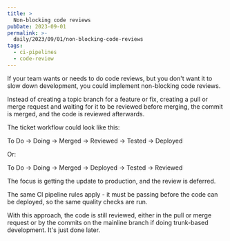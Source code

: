 ```yaml
---
title: >
  Non-blocking code reviews
pubDate: 2023-09-01
permalink: >-
  daily/2023/09/01/non-blocking-code-reviews
tags:
  - ci-pipelines
  - code-review
---
```


If your team wants or needs to do code reviews, but you don't want it to slow down development, you could implement non-blocking code reviews.

Instead of creating a topic branch for a feature or fix, creating a pull or merge request and waiting for it to be reviewed before merging, the commit is merged, and the code is reviewed afterwards.

The ticket workflow could look like this:

To Do -> Doing -> Merged -> Reviewed -> Tested -> Deployed

Or:

To Do -> Doing -> Merged -> Deployed -> Tested -> Reviewed

The focus is getting the update to production, and the review is deferred.

The same CI pipeline rules apply - it must be passing before the code can be deployed, so the same quality checks are run.

With this approach, the code is still reviewed, either in the pull or merge request or by the commits on the mainline branch if doing trunk-based development. It's just done later.
